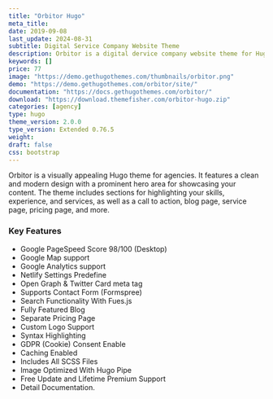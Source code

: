 ```yaml
---
title: "Orbitor Hugo"
meta_title:
date: 2019-09-08
last_update: 2024-08-31
subtitle: Digital Service Company Website Theme
description: Orbitor is a digital dervice company website theme for Hugo
keywords: []
price: 77
image: "https://demo.gethugothemes.com/thumbnails/orbitor.png"
demo: "https://demo.gethugothemes.com/orbitor/site/"
documentation: "https://docs.gethugothemes.com/orbitor/"
download: "https://download.themefisher.com/orbitor-hugo.zip"
categories: [agency]
type: hugo
theme_version: 2.0.0
type_version: Extended 0.76.5
weight:
draft: false
css: bootstrap
---
```

Orbitor is a visually appealing Hugo theme for agencies. It features a clean and modern design with a prominent hero area for showcasing your content. The theme includes sections for highlighting your skills, experience, and services, as well as a call to action, blog page, service page, pricing page, and more.

### Key Features

- Google PageSpeed Score 98/100 (Desktop)
- Google Map support
- Google Analytics support
- Netlify Settings Predefine
- Open Graph & Twitter Card meta tag
- Supports Contact Form (Formspree)
- Search Functionality With Fues.js
- Fully Featured Blog
- Separate Pricing Page
- Custom Logo Support
- Syntax Highlighting
- GDPR (Cookie) Consent Enable
- Caching Enabled
- Includes All SCSS Files
- Image Optimized With Hugo Pipe
- Free Update and Lifetime Premium Support
- Detail Documentation.

